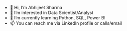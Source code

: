 - 👋 Hi, I’m Abhijeet Sharma
- 👀 I’m interested in Data Scientist/Analyst
- 🌱 I’m currently learning Python, SQL, Power BI
- 📫 You can reach me via LinkedIn profile or calls/email

<!---
abs0742/abs0742 is a ✨ special ✨ repository because its `README.md` (this file) appears on your GitHub profile.
You can click the Preview link to take a look at your changes.
--->
